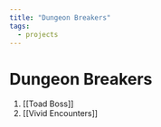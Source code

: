 ```yaml
---
title: "Dungeon Breakers"
tags:
  - projects
---
```

# Dungeon Breakers
1. [[Toad Boss]]
2. [[Vivid Encounters]]